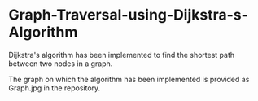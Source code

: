 # Graph-Traversal-using-Dijkstra-s-Algorithm
Dijkstra's algorithm has been implemented to find the shortest path between two nodes in a graph.

The graph on which the algorithm has been implemented is provided as Graph.jpg in the repository.
